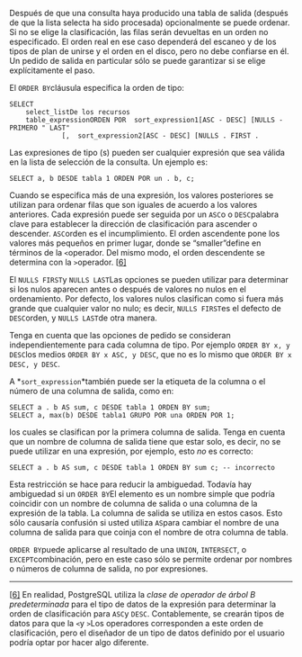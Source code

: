 Después de que una consulta haya producido una tabla de salida  (después de que la lista selecta ha sido procesada) opcionalmente se  puede ordenar. Si no se elige la clasificación, las filas serán  devueltas en un orden no especificado. El orden real en ese caso  dependerá del escaneo y de los tipos de plan de unirse y el orden en el  disco, pero no debe confiarse en él. Un pedido de salida en particular  sólo se puede garantizar si se elige explícitamente el paso.

El  `ORDER BY`cláusula especifica la orden de tipo:

```
SELECT 
    select_listDe los recursos 
    table_expressionORDEN POR  sort_expression1[ASC - DESC] [NULLS - PRIMERO " LAST"
             [,  sort_expression2[ASC - DESC] [NULLS . FIRST .
```

Las expresiones de tipo (s) pueden ser cualquier expresión que sea  válida en la lista de selección de la consulta. Un ejemplo es:

```
SELECT a, b DESDE tabla 1 ORDEN POR un . b, c;
```

Cuando se especifica más de una expresión, los valores posteriores  se utilizan para ordenar filas que son iguales de acuerdo a los valores  anteriores. Cada expresión puede ser seguida por un  `ASC`o o  `DESC`palabra clave para establecer la dirección de clasificación para ascender o descender.  `ASC`orden es el incumplimiento. El orden ascendente pone los valores más pequeños en primer lugar, donde se “smaller”define en términos de la  `<`operador. Del mismo modo, el orden descendente se determina con la  `>`operador. [[6\]](https://www.postgresql.org/docs/current/queries-order.html#ftn.id-1.5.6.9.5.10)

El  `NULLS FIRST`y  `NULLS LAST`Las opciones se pueden utilizar para determinar si los nulos aparecen antes o después de valores no nulos en el ordenamiento. Por defecto, los  valores nulos clasifican como si fuera más grande que cualquier valor no nulo; es decir,  `NULLS FIRST`es el defecto de  `DESC`orden, y  `NULLS LAST`de otra manera.

Tenga en cuenta que las opciones de pedido se consideran independientemente para cada columna de tipo. Por ejemplo  `ORDER BY x, y DESC`los medios `ORDER BY x ASC, y DESC`, que no es lo mismo que `ORDER BY x DESC, y DESC`.

A  *`sort_expression`*también puede ser la etiqueta de la columna o el número de una columna de salida, como en:

```
SELECT a . b AS sum, c DESDE tabla 1 ORDEN BY sum;
SELECT a, max(b) DESDE tabla1 GRUPO POR una ORDEN POR 1;
```

los cuales se clasifican por la primera columna de salida. Tenga en cuenta que un nombre de columna de salida tiene que estar solo, es  decir, no se puede utilizar en una expresión, por ejemplo, esto *no* es correcto:

```
SELECT a . b AS sum, c DESDE tabla 1 ORDEN BY sum c; -- incorrecto
```

Esta restricción se hace para reducir la ambiguedad. Todavía hay ambiguedad si un  `ORDER BY`El elemento es un nombre simple que podría coincidir con un nombre de  columna de salida o una columna de la expresión de la tabla. La columna  de salida se utiliza en estos casos. Esto sólo causaría confusión si  usted utiliza  `AS`para cambiar el nombre de una columna de salida para que coinja con el nombre de otra columna de tabla.

 `ORDER BY`puede aplicarse al resultado de una `UNION`, `INTERSECT`, o  `EXCEPT`combinación, pero en este caso sólo se permite ordenar por nombres o números de columna de salida, no por expresiones.

------

[[6\]](https://www.postgresql.org/docs/current/queries-order.html#id-1.5.6.9.5.10) En realidad, PostgreSQL utiliza la *clase de operador de árbol B predeterminada* para el tipo de datos de la expresión para determinar la orden de clasificación para  `ASC`y `DESC`. Contablemente, se crearán tipos de datos para que la  `<`y  `>`Los operadores corresponden a este orden de clasificación, pero el  diseñador de un tipo de datos definido por el usuario podría optar por  hacer algo diferente.